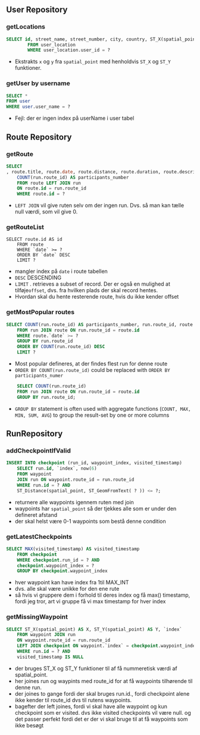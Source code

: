 ## User Repository

### getLocations
```SQL
SELECT id, street_name, street_number, city, country, ST_X(spatial_point) AS X, ST_Y(spatial_point) AS Y
        FROM user_location
        WHERE user_location.user_id = ?
```

- Ekstrakts `x` og `y` fra `spatial_point` med henholdvis `ST_X` og `ST_Y` funktioner.

### getUser by username

```SQL
SELECT *
FROM user
WHERE user.user_name = ?
```

- Fejl: der er ingen index på userName i user tabel

## Route Repository
### getRoute
```SQL
SELECT 
, route.title, route.date, route.distance, route.duration, route.description, route.status, route.max_participants, route.min_participants, 
	COUNT(run.route_id) AS participants_number
	FROM route LEFT JOIN run 
	ON route.id = run.route_id 
	WHERE route.id = ? 
```

- `LEFT JOIN` vil give ruten selv om der ingen run. Dvs. så man kan tælle null værdi, som vil give 0.
### getRouteList

```mysql
SELECT route.id AS id 
	FROM route 
	WHERE `date` >= ? 
	ORDER BY `date` DESC 
	LIMIT ? 
```
- mangler index på `date` i route tabellen 
- `DESC` DESCENDING
- `LIMIT` . retrieves a subset of record.  Der er også en mulighed at tilføje`offset`, dvs. fra hvilken plads der skal record hentes. 
- Hvordan skal du hente resterende route, hvis du ikke kender offset
### getMostPopular routes
```SQL
SELECT COUNT(run.route_id) AS participants_number, run.route_id, route.`date`
	FROM run JOIN route ON run.route_id = route.id 
	WHERE route.`date` >= ? 
	GROUP BY run.route_id 
	ORDER BY COUNT(run.route_id) DESC 
	LIMIT ?
```

- Most popular defineres, at der findes flest run for denne route
- `ORDER BY COUNT(run.route_id)` could be replaced with `ORDER BY participants_numer`

```SQL
    SELECT COUNT(run.route_id)
    FROM run JOIN route ON run.route_id = route.id
    GROUP BY run.route_id;
```

- `GROUP BY` statement is often used with aggregate functions (`COUNT, MAX, MIN, SUM, AVG`) to group the result-set by one or more columns

## RunRepository
### addCheckpointIfValid
```sql
INSERT INTO checkpoint (run_id, waypoint_index, visited_timestamp)
	SELECT run.id, `index`, now(6)
	FROM waypoint
	JOIN run ON waypoint.route_id = run.route_id
    WHERE run.id = ? AND 
    ST_Distance(spatial_point, ST_GeomFromText( ? )) <= ?;
```

- returnere alle waypoints igennem ruten  med join
- waypoints har `spatial_point`  så der tjekkes alle som er under den defineret afstand
- der skal helst være 0-1 waypoints som bestå denne condition

### getLatestCheckpoints 

```sql
SELECT MAX(visited_timestamp) AS visited_timestamp
	FROM checkpoint
	WHERE checkpoint.run_id = ? AND 
	checkpoint.waypoint_index = ?
	GROUP BY checkpoint.waypoint_index
```

- hver waypoint kan have index fra 1til MAX_INT
- dvs. alle skal være unikke for den ene rute
- så hvis vi gruppere dem i forhold til deres index og få max() timestamp, fordi jeg tror, art vi gruppe få vi max timestamp for hver index

### getMissingWaypoint

```sql
SELECT ST_X(spatial_point) AS X, ST_Y(spatial_point) AS Y, `index`
	FROM waypoint JOIN run 
	ON waypoint.route_id = run.route_id 
	LEFT JOIN checkpoint ON waypoint.`index` = checkpoint.waypoint_index AND checkpoint.run_id = run.id 
	WHERE run.id = ? AND 
	visited_timestamp IS NULL
```

- der bruges ST_X og ST_Y funktioner til af få nummeretisk værdi af spatial_point. 
- her joines run og waypints med route_id for at få waypoints tilhørende til denne run. 
- der joines to gange fordi der skal bruges run.id., fordi checkpoint alene ikke kender til route_id dvs til rutens waypoints. 
- bagefter der left joines, fordi vi skal have alle waypoint og kun checkpoint som er visited. dvs ikke visited checkpoints vil være null. og det passer perfekt fordi det er der vi skal bruge til at få waypoints som ikke besøgt